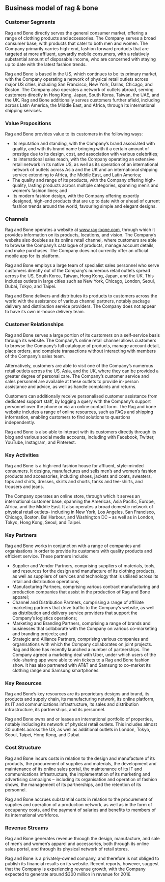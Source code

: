 Business model of rag & bone
----------------------------

 ### Customer Segments

 Rag and Bone directly serves the general consumer market, offering a range of clothing products and accessories. The Company serves a broad consumer base, with products that cater to both men and women. The Company primarily carries high-end, fashion forward products that are targeted at more affluent, upwardly mobile consumers, with a relatively substantial amount of disposable income, who are concerned with staying up to date with the latest fashion trends.

 Rag and Bone is based in the US, which continues to be its primary market, with the Company operating a network of physical retail outlets across major US cities, including San Francisco, New York, Dallas, Chicago, and Boston. The Company also operates a network of outlets abroad, serving customers directly in Hong Kong, Japan, South Korea, Taiwan, the UAE, and the UK. Rag and Bone additionally serves customers further afield, including across Latin America, the Middle East, and Africa, through its international shipping services.

 ### Value Propositions

 Rag and Bone provides value to its customers in the following ways:

  * Its reputation and standing, with the Company’s brand associated with quality, and with its brand name bringing with it a certain amount of prestige due to its design, cost, and association with various celebrities;
 * Its international sales reach, with the Company operating an extensive retail network in its native US, as well as its operation of an international network of outlets across Asia and the UK and an international shipping service extending to Africa, the Middle East, and Latin America;
 * The quality and range of its products, with the Company offering high-quality, lasting products across multiple categories, spanning men’s and women’s fashion lines; and
 * Its modern fashion design, with the Company offering expertly designed, high-end products that are up to date with or ahead of current fashion trends around the world, favouring simple and elegant designs.
  ### Channels

 Rag and Bone operates a website at www.rag-bone.com, through which it provides information on its products, locations, and vision. The Company’s website also doubles as its online retail channel, where customers are able to browse the Company’s catalogue of products, manage account details, and make purchases. The Company does not currently offer an official mobile app for its platform.

 Rag and Bone employs a large team of specialist sales personnel who serve customers directly out of the Company’s numerous retail outlets spread across the US, South Korea, Taiwan, Hong Kong, Japan, and the UK. This includes outlets in large cities such as New York, Chicago, London, Seoul, Dubai, Tokyo, and Taipei.

 Rag and Bone delivers and distributes its products to customers across the world with the assistance of various channel partners, notably package delivery and distribution service providers. The Company does not appear to have its own in-house delivery team.

 ### Customer Relationships

 Rag and Bone serves a large portion of its customers on a self-service basis through its website. The Company’s online retail channel allows customers to browse the Company’s full catalogue of products, manage account detail, place orders, and complete transactions without interacting with members of the Company’s sales team.

 Alternatively, customers are able to visit one of the Company’s numerous retail outlets across the US, Asia, and the UK, where they can be provided a greater degree of personal care. The Company’s customer service and sales personnel are available at these outlets to provide in-person assistance and advice, as well as handle complaints and returns.

 Customers can additionally receive personalised customer assistance from dedicated support staff, by logging a query with the Company’s support personnel over the phone or via an online contact form. The Rag and bone website includes a range of online resources, such as FAQs and shipping information, enabling customers to find solutions to questions independently.

 Rag and Bone is also able to interact with its customers directly through its blog and various social media accounts, including with Facebook, Twitter, YouTube, Instagram, and Pinterest.

 ### Key Activities

 Rag and Bone is a high-end fashion house for affluent, style-minded consumers. It designs, manufactures and sells men’s and women’s fashion products and accessories, including shoes, jackets and coats, sweaters, tops and shirts, dresses, skirts and shorts, tanks and tee-shirts, and trousers and jeans.

 The Company operates an online store, through which it serves an international customer base, spanning the Americas, Asia Pacific, Europe, Africa, and the Middle East. It also operates a broad domestic network of physical retail outlets- including in New York, Los Angeles, San Francisco, Chicago, Boston, Bal Harbour, and Washington DC – as well as in London, Tokyo, Hong Kong, Seoul, and Taipei.

 ### Key Partners

 Rag and Bone works in conjunction with a range of companies and organisations in order to provide its customers with quality products and efficient service. These partners include:

  * Supplier and Vendor Partners, comprising suppliers of materials, tools, and resources for the design and manufacture of its clothing products, as well as suppliers of services and technology that is utilised across its retail and distribution operations;
 * Manufacturing Partners, comprising various contract manufacturing and production companies that assist in the production of Rag and Bone apparel;
 * Channel and Distribution Partners, comprising a range of affiliate marketing partners that drive traffic to the Company’s website, as well as distribution and delivery service providers that support the Company’s logistics operations;
 * Marketing and Branding Partners, comprising a range of brands and businesses that collaborate with the Company on various co-marketing and branding projects; and
 * Strategic and Alliance Partners, comprising various companies and organisations with which the Company collaborates on joint projects.
  Rag and Bone has recently launched a number of partnerships. The Company agreed a marketing deal with Uber, under which users of the ride-sharing app were able to win tickets to a Rag and Bone fashion show. It has also partnered with AT&T and Samsung to co-market its clothing range and Samsung smartphones.

 ### Key Resources

 Rag and Bone’s key resources are its proprietary designs and brand, its products and supply chain, its manufacturing network, its online platform, its IT and communications infrastructure, its sales and distribution infrastructure, its partnerships, and its personnel.

 Rag and Bone owns and or leases an international portfolio of properties, notably including its network of physical retail outlets. This includes almost 30 outlets across the US, as well as additional outlets in London, Tokyo, Seoul, Taipei, Hong Kong, and Dubai.

 ### Cost Structure

 Rag and Bone incurs costs in relation to the design and manufacture of its products, the procurement of supplies and materials, the development and maintenance of its online sales portal, the maintenance of its IT and communications infrastructure, the implementation of its marketing and advertising campaigns – including its organisation and operation of fashion shows, the management of its partnerships, and the retention of its personnel.

 Rag and Bone accrues substantial costs in relation to the procurement of supplies and operation of a production network, as well as in the form of occupancy costs, and the payment of salaries and benefits to members of its international workforce.

 ### Revenue Streams

 Rag and Bone generates revenue through the design, manufacture, and sale of men’s and women’s apparel and accessories, both through its online sales portal, and through its physical network of retail stores.

 Rag and Bone is a privately-owned company, and therefore is not obliged to publish its financial results on its website. Recent reports, however, suggest that the Company is experiencing revenue growth, with the Company expected to generate around $300 million in revenue for 2016.